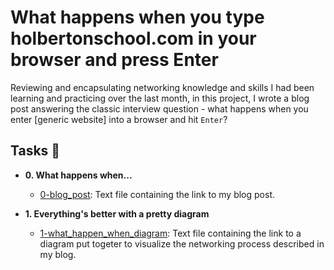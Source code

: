 # What happens when you type holbertonschool.com in your browser and press Enter

Reviewing and encapsulating networking knowledge and skills I had been learning
and practicing over the last month, in this project, I wrote a blog post
answering the classic interview question - what happens when you enter [generic
website] into a browser and hit `Enter`?

## Tasks :dolphin:

* **0. What happens when...**
  * [0-blog_post](./0-blog_post): Text file containing the link to my blog post.

* **1. Everything's better with a pretty diagram**
  * [1-what_happen_when_diagram](./1-what_happen_when_diagram): Text file
  containing the link to a diagram put togeter to visualize the networking
  process described in my blog.
